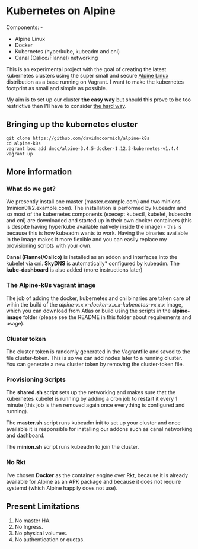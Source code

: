 # Kubernetes on Alpine

Components: -
* Alpine Linux
* Docker
* Kubernetes (hyperkube, kubeadm and cni)
* Canal (Calico/Flannel) networking

This is an experimental project with the goal of creating the latest kubernetes clusters using the super small and secure [Alpine Linux](https://www.alpinelinux.org/) distribution as a base running on Vagrant.  I want to make the kubernetes footprint as small and simple as possible.

My aim is to set up our cluster __the easy way__ but should this prove to be too restrictive then I'll have to consider [the hard way](https://github.com/kelseyhightower/kubernetes-the-hard-way).

## Bringing up the kubernetes cluster

```
git clone https://github.com/davidmccormick/alpine-k8s
cd alpine-k8s
vagrant box add dmcc/alpine-3.4.5-docker-1.12.3-kubernetes-v1.4.4
vagrant up
```
## More information

### What do we get?

We presently install one master (master.example.com) and two minions (minion01/2.example.com).  The installation is performed by kubeadm and so most of the kubernetes components (execept kubectl, kubelet, kubeadm and cni) are downloaded and started up in their own docker containers (this is despite having hyperkube available natively inside the image) - this is because this is how kubeadm wants to work.  Having the binaries available in the image makes it more flexible and you can easily replace my provisioning scripts with your own.

**Canal (Flannel/Calico)** is installed as an addon and interfaces into the kubelet via cni.
**SkyDNS** is automatically* configured by kubeadm.
The **kube-dashboard** is also added (more instructions later)

### The Alpine-k8s vagrant image 

The job of adding the docker, kubernetes and cni binaries are taken care of wihin the build of the *alpine-x.x.x-docker-x.x.x-kubenetes-vx.x.x* image, which you can download from Atlas or build using the scripts in the **alpine-image** folder (please see the README in this folder about requirements and usage). 

### Cluster token

The cluster token is randomly generated in the Vagrantfile and saved to the file cluster-token.  This is so we can add nodes later to a running cluster.  You can generate a new cluster token by removing the cluster-token file.

### Provisioning Scripts

The **shared.sh** script sets up the networking and makes sure that the kubernetes kubelet is running by adding a cron job to restart it every 1 minute (this job is then removed again once everything is configured and running).

The **master.sh** script runs kubeadm init to set up your cluster and once available it is responsible for installing our addons such as canal networking and dashboard.

The **minion.sh** script runs kubeadm to join the cluster.

### No Rkt

I've chosen **Docker** as the container engine over Rkt, because it is already available for Alpine as an APK package and because it does not require systemd (which Alpine happily does not use).

## Present Limitations
1. No master HA.
2. No Ingress.
3. No physical volumes.
4. No authentication or quotas.
